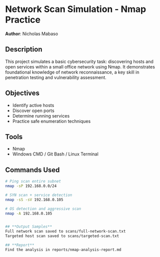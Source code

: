 # Network Scan Simulation - Nmap Practice

**Author**: Nicholas Mabaso

## Description
This project simulates a basic cybersecurity task: discovering hosts and open services within a small office network using Nmap. It demonstrates foundational knowledge of network reconnaissance, a key skill in penetration testing and vulnerability assessment.

## Objectives
- Identify active hosts
- Discover open ports
- Determine running services
- Practice safe enumeration techniques

## Tools
- Nmap
- Windows CMD / Git Bash / Linux Terminal

## Commands Used
```bash
# Ping scan entire subnet
nmap -sP 192.168.0.0/24

# SYN scan + service detection
nmap -sS -sV 192.168.0.105

# OS detection and aggressive scan
nmap -A 192.168.0.105


## **Output Samples**
Full network scan saved to scans/full-network-scan.txt
Targeted host scan saved to scans/targeted-scan.txt

## **Report**
Find the analysis in reports/nmap-analysis-report.md
